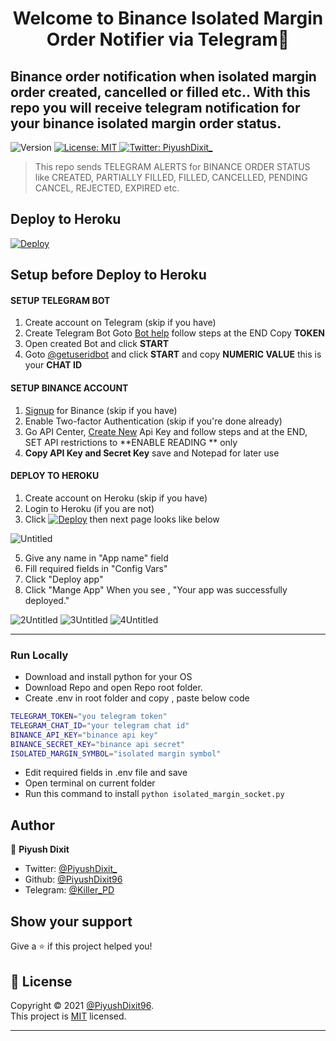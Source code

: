 <h1 align="center">Welcome to Binance Isolated Margin Order Notifier via Telegram👋</h1>
<h2>Binance order notification when isolated margin order created, cancelled or filled etc.. With this repo you will receive telegram notification for your binance isolated margin order status.</h2>
<p>
  <img alt="Version" src="https://img.shields.io/badge/version-1.0-blue.svg?cacheSeconds=2592000" />
  <a href="https://github.com/PiyushDixit96/binance-isolated-margin-order-notification-heoku/blob/main/LICENSE" target="_blank">
    <img alt="License: MIT" src="https://img.shields.io/badge/License-MIT-yellow.svg" />
  </a>
  <a href="https://twitter.com/PiyushDixit_" target="_blank">
    <img alt="Twitter: PiyushDixit_" src="https://img.shields.io/twitter/follow/PiyushDixit_.svg?style=social" />
  </a>
</p>

> This repo sends TELEGRAM ALERTS for BINANCE ORDER STATUS like CREATED, PARTIALLY FILLED, FILLED, CANCELLED, PENDING CANCEL, REJECTED, EXPIRED etc.

<h2>Deploy to Heroku</h2>

[![Deploy](https://www.herokucdn.com/deploy/button.svg)](https://heroku.com/deploy?template=https://github.com/PiyushDixit96/binance-isolated-margin-order-notification-heoku)


<h2>Setup before Deploy to Heroku</h2>

<h4>SETUP TELEGRAM BOT</h4>

1. Create account on Telegram (skip if you have)
2. Create Telegram Bot Goto [Bot help](https://core.telegram.org/bots#3-how-do-i-create-a-bot) follow steps at the END Copy **TOKEN**
3. Open created Bot and click **START**
4. Goto [@getuseridbot](https://t.me/getuseridbot) and click **START** and copy **NUMERIC VALUE** this is your **CHAT ID**

<h4>SETUP BINANCE ACCOUNT</h4>

1. [Signup](https://www.binance.com/en/register?ref=35219097) for Binance (skip if you have)
2. Enable Two-factor Authentication (skip if you're done already)
3. Go API Center, [Create New](https://www.binance.com/en/my/settings/api-management?ref=35219097) Api Key and follow steps and at the END, SET API restrictions to  **ENABLE READING ** only
4. **Copy API Key and Secret Key** save and Notepad for later use

<h4>DEPLOY TO HEROKU</h4>

1. Create account on Heroku (skip if you have)
2. Login to Heroku (if you are not)
3. Click [![Deploy](https://www.herokucdn.com/deploy/button.svg)](https://heroku.com/deploy?template=https://github.com/PiyushDixit96/binance-isolated-margin-order-notification-heoku)  then next page looks like below

![Untitled](https://user-images.githubusercontent.com/79581397/118515035-9e8a5800-b752-11eb-9dd2-651a9bb5a906.jpg)

5. Give any name in "App name" field
6. Fill required fields in "Config Vars"
7. Click "Deploy app"
8. Click "Mange App" When you see , "Your app was successfully deployed." 

![2Untitled](https://user-images.githubusercontent.com/79581397/118515645-312af700-b753-11eb-9e39-c9ed96824e48.jpg)
![3Untitled](https://user-images.githubusercontent.com/79581397/118515830-5fa8d200-b753-11eb-815d-5c5e17c39a6f.jpg)
![4Untitled](https://user-images.githubusercontent.com/79581397/118515865-6a636700-b753-11eb-99eb-8529e564c9b3.jpg)


------------
### Run Locally
- Download and install python for your OS
- Download Repo and open Repo root folder.
- Create .env in root folder and copy , paste below code
 ```sh
TELEGRAM_TOKEN="you telegram token"
TELEGRAM_CHAT_ID="your telegram chat id"
BINANCE_API_KEY="binance api key"
BINANCE_SECRET_KEY="binance api secret"
ISOLATED_MARGIN_SYMBOL="isolated margin symbol"
```
- Edit required fields in .env file and save
- Open terminal on current folder 
- Run this command to install `python isolated_margin_socket.py`

## Author

👤 **Piyush Dixit**

* Twitter: [@PiyushDixit\_](https://twitter.com/PiyushDixit_)
* Github: [@PiyushDixit96](https://github.com/PiyushDixit96)
* Telegram: [@Killer_PD](https://t.me/Killer_PD)

## Show your support

Give a ⭐️ if this project helped you!

## 📝 License

Copyright © 2021 [@PiyushDixit96](https://github.com/PiyushDixit96).<br />
This project is [MIT](https://github.com/PiyushDixit96/binance-order-notifier/blob/main/LICENSE) licensed.
***
